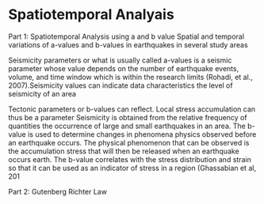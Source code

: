 # Spatiotemporal Analyais

Part 1: Spatiotemporal Analysis using a and b value
Spatial and temporal variations of a-values and b-values in earthquakes in several study areas

Seismicity parameters or what is usually called a-values is a seismic parameter whose value depends on the number of earthquake events, volume, and time window which is within the research limits (Rohadi, et al., 2007).Seismicity values can indicate data characteristics the level of seismicity of an area

Tectonic parameters or b-values can reflect. Local stress accumulation can thus be a parameter Seismicity is obtained from the relative frequency of quantities the occurrence of large and small earthquakes in an area. The b-value is used to determine changes in phenomena
physics observed before an earthquake occurs. The physical phenomenon that can be observed is the accumulation stress that will then be released when an earthquake occurs earth. The b-value correlates with the stress distribution
and strain so that it can be used as an indicator of stress in a region (Ghassabian et al, 201


Part 2: Gutenberg Richter Law